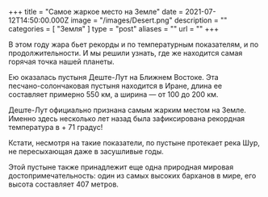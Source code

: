+++
title = "Самое жаркое место на Земле"
date = 2021-07-12T14:50:00.000Z
image = "/images/Desert.png"
description = ""
categories = [ "Земля" ]
type = "post"
aliases = ""
url = ""
+++

В этом году жара бьет рекорды и по температурным показателям, и по продолжительности. И мы решили узнать, где же находится самая горячая точка нашей планеты.

Ею оказалась пустыня Деште-Лут на Ближнем Востоке. Эта\
песчано-солончаковая пустыня находится в Иране, длина ее составляет примерно 550 км, а ширина — от 100 до 200 км.

Деште-Лут официально признана самым жарким местом на Земле. Именно здесь несколько лет назад была зафиксирована рекордная температура в + 71 градус!

Кстати, несмотря на такие показатели, по пустыне протекает река Шур, не пересыхающая даже в засушливые годы.

Этой пустыне также принадлежит еще одна природная мировая достопримечательность: один из самых высоких барханов в мире, его высота составляет 407 метров.
